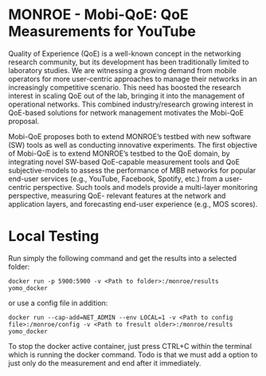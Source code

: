 # MONROE - Mobi-QoE: QoE Measurements for YouTube

Quality of Experience (QoE) is a well-known concept in the networking research community, but its development
has been traditionally limited to laboratory studies. We are witnessing a growing demand from mobile operators
for more user-centric approaches to manage their networks in an increasingly competitive scenario. This need
has boosted the research interest in scaling QoE out of the lab, bringing it into the management of operational
networks. This combined industry/research growing interest in QoE-based solutions for network management
motivates the Mobi-QoE proposal.

Mobi-QoE proposes both to extend MONROE’s testbed with new software (SW) tools as well as conducting
innovative experiments. The first objective of Mobi-QoE is to extend MONROE’s testbed to the QoE domain, by
integrating novel SW-based QoE-capable measurement tools and QoE subjective-models to assess the
performance of MBB networks for popular end-user services (e.g., YouTube, Facebook, Spotify, etc.) from a user-
centric perspective. Such tools and models provide a multi-layer monitoring perspective, measuring QoE-
relevant features at the network and application layers, and forecasting end-user experience (e.g., MOS scores).

# Local Testing
Run simply the following command and get the results into a selected folder:

```
docker run -p 5900:5900 -v <Path to folder>:/monroe/results yomo_docker
```

or use a config file in addition:

```
docker run --cap-add=NET_ADMIN --env LOCAL=1 -v <Path to config file>:/monroe/config -v <Path to fresult older>:/monroe/results yomo_docker
```

To stop the docker active container, just press CTRL+C within the terminal which is running the docker command. Todo is that we must add a option to just only do the measurement and end after it immediately. 




